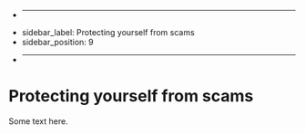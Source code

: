 + ---
+ sidebar_label: Protecting yourself from scams
+ sidebar_position: 9
+ ---

# Protecting yourself from scams

Some text here.